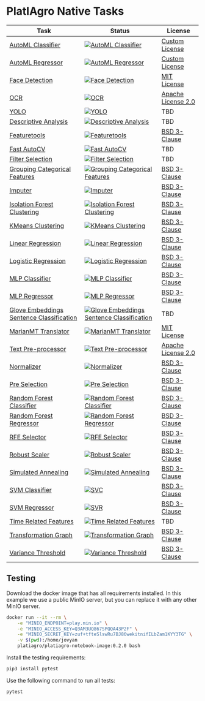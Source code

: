 # PlatIAgro Native Tasks

Task | Status | License
--- | --- | ---
[AutoML Classifier](tasks/automl-classifier/) | [![AutoML Classifier](https://github.com/platiagro/tasks/workflows/AutoML%20Classifier/badge.svg)](https://github.com/platiagro/tasks/actions/workflows/automl-classifier.yml) | [Custom License](https://github.com/automl/auto-sklearn/blob/master/LICENSE.txt)
[AutoML Regressor](tasks/automl-regressor/) | [![AutoML Regressor](https://github.com/platiagro/tasks/workflows/AutoML%20Regressor/badge.svg)](https://github.com/platiagro/tasks/actions/workflows/automl-regressor.yml) | [Custom License](https://github.com/automl/auto-sklearn/blob/master/LICENSE.txt)
[Face Detection](tasks/cv-mtcnn-face-detection/) | [![Face Detection](https://github.com/platiagro/tasks/workflows/Face%20Detection/badge.svg)](https://github.com/platiagro/tasks/actions/workflows/cv-mtcnn-face-detection.yml) | [MIT License](https://github.com/ipazc/mtcnn/blob/master/LICENSE)
[OCR](tasks/cv-ocr/) | [![OCR](https://github.com/platiagro/tasks/workflows/OCR/badge.svg)](https://github.com/platiagro/tasks/actions/workflows/cv-ocr.yml) | [Apache License 2.0](https://github.com/madmaze/pytesseract/blob/master/LICENSE)
[YOLO](tasks/default-yolo/) | [![YOLO](https://github.com/platiagro/tasks/workflows/YOLO/badge.svg)](https://github.com/platiagro/tasks/actions/workflows/default-yolo.yml) | TBD
[Descriptive Analysis](tasks/descriptive-analysis/) | [![Descriptive Analysis](https://github.com/platiagro/tasks/workflows/Descriptive%20Analysis/badge.svg)](https://github.com/platiagro/tasks/actions/workflows/descriptive-analysis.yml) | TBD
[Featuretools](tasks/feature-tools/) | [![Featuretools](https://github.com/platiagro/tasks/workflows/Featuretools/badge.svg)](https://github.com/platiagro/tasks/actions/workflows/feature-tools.yml) | [BSD 3-Clause](https://github.com/alteryx/featuretools/blob/main/LICENSE)
[Fast AutoCV](tasks/cv-fast-autocv/) | [![Fast AutoCV](https://github.com/platiagro/tasks/workflows/Fast%20AutoCV/badge.svg)](https://github.com/platiagro/tasks/actions/workflows/cv-fast-autocv.yml) | TBD
[Filter Selection](tasks/filter-selection/) | [![Filter Selection](https://github.com/platiagro/tasks/workflows/Filter%20Selection/badge.svg)](https://github.com/platiagro/tasks/actions/workflows/filter-selection.yml) | TBD
[Grouping Categorical Features](tasks/grouping-categorical-features/) | [![Grouping Categorical Features](https://github.com/platiagro/tasks/workflows/Grouping%20Categorical%20Features/badge.svg)](https://github.com/platiagro/tasks/actions/workflows/grouping-categorical-features.yml) | [BSD 3-Clause](https://github.com/scikit-learn/scikit-learn/blob/main/COPYING)
[Imputer](tasks/imputer/) | [![Imputer](https://github.com/platiagro/tasks/workflows/Imputer/badge.svg)](https://github.com/platiagro/tasks/actions/workflows/imputer.yml) | [BSD 3-Clause](https://github.com/scikit-learn/scikit-learn/blob/main/COPYING)
[Isolation Forest Clustering](tasks/isolation-forest-clustering/) | [![Isolation Forest Clustering](https://github.com/platiagro/tasks/workflows/Isolation%20Forest%20Clustering/badge.svg)](https://github.com/platiagro/tasks/actions/workflows/isolation-forest-clustering.yml) | [BSD 3-Clause](https://github.com/scikit-learn/scikit-learn/blob/main/COPYING)
[KMeans Clustering](tasks/kmeans-clustering/) | [![KMeans Clustering](https://github.com/platiagro/tasks/workflows/KMeans%20Clustering/badge.svg)](https://github.com/platiagro/tasks/actions/workflows/kmeans-clustering.yml) | [BSD 3-Clause](https://github.com/scikit-learn/scikit-learn/blob/main/COPYING)
[Linear Regression](tasks/linear-regression/) | [![Linear Regression](https://github.com/platiagro/tasks/workflows/Linear%20Regression/badge.svg)](https://github.com/platiagro/tasks/actions/workflows/linear-regression.yml) | [BSD 3-Clause](https://github.com/scikit-learn/scikit-learn/blob/main/COPYING)
[Logistic Regression](tasks/logistic-regression/) | [![Logistic Regression](https://github.com/platiagro/tasks/workflows/Logistic%20Regression/badge.svg)](https://github.com/platiagro/tasks/actions/workflows/logistic-regression.yml) | [BSD 3-Clause](https://github.com/scikit-learn/scikit-learn/blob/main/COPYING)
[MLP Classifier](tasks/mlp-classifier/) | [![MLP Classifier](https://github.com/platiagro/tasks/workflows/MLP%20Classifier/badge.svg)](https://github.com/platiagro/tasks/actions/workflows/mlp-classifier.yml) | [BSD 3-Clause](https://github.com/scikit-learn/scikit-learn/blob/main/COPYING)
[MLP Regressor](tasks/mlp-regressor/) | [![MLP Regressor](https://github.com/platiagro/tasks/workflows/MLP%20Regressor/badge.svg)](https://github.com/platiagro/tasks/actions/workflows/mlp-regressor.yml) | [BSD 3-Clause](https://github.com/scikit-learn/scikit-learn/blob/main/COPYING)
[Glove Embeddings Sentence Classification](tasks/nlp-glove-embeddings-sentence-classification/) | [![Glove Embeddings Sentence Classification](https://github.com/platiagro/tasks/workflows/Glove%20Embeddings%20Sentence%20Classification/badge.svg)](https://github.com/platiagro/tasks/actions/workflows/nlp-glove-embeddings-sentence-classification.yml) | TBD
[MarianMT Translator](tasks/nlp-marianmt-translator/) | [![MarianMT Translator](https://github.com/platiagro/tasks/workflows/MarianMT%20Translator/badge.svg)](https://github.com/platiagro/tasks/actions/workflows/nlp-marianmt-translator.yml) | [MIT License](https://github.com/marian-nmt/marian/blob/master/LICENSE.md)
[Text Pre-processor](tasks/nlp-text-pre-processor/) | [![Text Pre-processor](https://github.com/platiagro/tasks/workflows/Text%20Pre-processor/badge.svg)](https://github.com/platiagro/tasks/actions/workflows/nlp-text-pre-processor.yml) | [Apache License 2.0](https://github.com/nltk/nltk/blob/develop/LICENSE.txt)
[Normalizer](tasks/normalizer/) | [![Normalizer](https://github.com/platiagro/tasks/workflows/Normalizer/badge.svg)](https://github.com/platiagro/tasks/actions/workflows/normalizer.yml) | [BSD 3-Clause](https://github.com/scikit-learn/scikit-learn/blob/main/COPYING)
[Pre Selection](tasks/pre-selection/) | [![Pre Selection](https://github.com/platiagro/tasks/workflows/Pre%20Selection/badge.svg)](https://github.com/platiagro/tasks/actions/workflows/pre-selection.yml) | [BSD 3-Clause](https://github.com/scikit-learn/scikit-learn/blob/main/COPYING)
[Random Forest Classifier](tasks/random-forest-classifier/) | [![Random Forest Classifier](https://github.com/platiagro/tasks/workflows/Random%20Forest%20Classifier/badge.svg)](https://github.com/platiagro/tasks/actions/workflows/random-forest-classifier.yml) | [BSD 3-Clause](https://github.com/scikit-learn/scikit-learn/blob/main/COPYING)
[Random Forest Regressor](tasks/random-forest-regressor/) | [![Random Forest Regressor](https://github.com/platiagro/tasks/workflows/Random%20Forest%20Regressor/badge.svg)](https://github.com/platiagro/tasks/actions/workflows/random-forest-regressor.yml) | [BSD 3-Clause](https://github.com/scikit-learn/scikit-learn/blob/main/COPYING)
[RFE Selector](tasks/rfe-selector/) | [![RFE Selector](https://github.com/platiagro/tasks/workflows/RFE%20Selector/badge.svg)](https://github.com/platiagro/tasks/actions/workflows/rfe-selector.yml) | [BSD 3-Clause](https://github.com/scikit-learn/scikit-learn/blob/main/COPYING)
[Robust Scaler](tasks/robust-scaler/) | [![Robust Scaler](https://github.com/platiagro/tasks/workflows/Robust%20Scaler/badge.svg)](https://github.com/platiagro/tasks/actions/workflows/robust-scaler.yml) | [BSD 3-Clause](https://github.com/scikit-learn/scikit-learn/blob/main/COPYING)
[Simulated Annealing](tasks/simulated-annealing/) | [![Simulated Annealing](https://github.com/platiagro/tasks/workflows/Simulated%20Annealing/badge.svg)](https://github.com/platiagro/tasks/actions/workflows/simulated-annealing.yml) | [BSD 3-Clause](https://github.com/scikit-learn/scikit-learn/blob/main/COPYING)
[SVM Classifier](tasks/svc/) | [![SVC](https://github.com/platiagro/tasks/workflows/SVM%20Classifier/badge.svg)](https://github.com/platiagro/tasks/actions/workflows/svc.yml) | [BSD 3-Clause](https://github.com/scikit-learn/scikit-learn/blob/main/COPYING)
[SVM Regressor](tasks/svr/) | [![SVR](https://github.com/platiagro/tasks/workflows/SVM%20Regressor/badge.svg)](https://github.com/platiagro/tasks/actions/workflows/svr.yml) | [BSD 3-Clause](https://github.com/scikit-learn/scikit-learn/blob/main/COPYING)
[Time Related Features](tasks/time-related-features/) | [![Time Related Features](https://github.com/platiagro/tasks/workflows/Time%20Related%20Features/badge.svg)](https://github.com/platiagro/tasks/actions/workflows/time-related-features.yml) | TBD
[Transformation Graph](tasks/transformation-graph/) | [![Transformation Graph](https://github.com/platiagro/tasks/workflows/Transformation%20Graph/badge.svg)](https://github.com/platiagro/tasks/actions/workflows/transformation-graph.yml) | [BSD 3-Clause](https://networkx.org/documentation/latest/license.html)
[Variance Threshold](tasks/variance-threshold/) | [![Variance Threshold](https://github.com/platiagro/tasks/workflows/Variance%20Threshold/badge.svg)](https://github.com/platiagro/tasks/actions/workflows/variance-threshold.yml) | [BSD 3-Clause](https://github.com/scikit-learn/scikit-learn/blob/main/COPYING)

## Testing

Download the docker image that has all requirements installed. In this example
we use a public MinIO server, but you can replace it with any other MinIO server.

```bash
docker run --it --rm \
    -e "MINIO_ENDPOINT=play.min.io" \
    -e "MINIO_ACCESS_KEY=Q3AM3UQ867SPQQA43P2F" \
    -e "MINIO_SECRET_KEY=zuf+tfteSlswRu7BJ86wekitnifILbZam1KYY3TG" \
    -v $(pwd):/home/jovyan
    platiagro/platiagro-notebook-image:0.2.0 bash
```

Install the testing requirements:

```bash
pip3 install pytest
```

Use the following command to run all tests:

```bash
pytest
```
